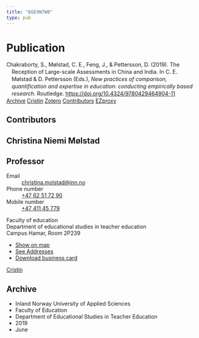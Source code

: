 ```yaml
---
title: "6GE9N7W8"
type: pub
---
```

<h1>Publication</h1>
<article id="csl-bib-container-6GE9N7W8" class="csl-bib-container">
  <div class="csl-bib-body" style="line-height: 1.35; padding-left: 1em; text-indent:-1em;">
  <div class="csl-entry">Chakraborty, S., M&#xF8;lstad, C. E., Feng, J., &amp; Pettersson, D. (2019). The Reception of Large-scale Assessments in China and India. In C. E. M&#xF8;lstad &amp; D. Pettersson (Eds.), <i>New practices of comparison, quantification and expertise in education: conducting empirically based research</i>. Routledge. <a href="https://doi.org/10.4324/9780429464904-11">https://doi.org/10.4324/9780429464904-11</a></div>
</div>
  <div class="csl-bib-buttons">
    <a href="#taxonomy-article-6GE9N7W8" class="csl-bib-button">Archive</a>
    <a href alt="Cristin URL" class="csl-bib-button">Cristin</a>
    <a href alt="Zotero URL" class="csl-bib-button">Zotero</a>
    <a href="#contributors-article-6GE9N7W8" class="csl-bib-button">Contributors</a>
    <a href="http://ezproxy.inn.no/login?url=https://doi.org/10.4324/9780429464904-11" class="csl-bib-button">EZproxy</a>
  </div>
  <div id="csl-bib-meta-container-6GE9N7W8"></div>
</article>
<div id="csl-bib-meta-6GE9N7W8" class="csl-bib-meta">
  <article id="contributors-article-6GE9N7W8" class="contributors-article">
    <h1>Contributors</h1>
    <div class="personas">
<div class="vrtx-hinn-person-card">
<div class="photo">
<i class="lar la-user-circle missing-person"></i>
</div>
<div class="info">
<hgroup><h1>Christina Niemi Mølstad</h1>
<h2>Professor</h2>
</hgroup><dl>
<dt>Email</dt>
<dd>
<a href="mailto:christina.molstad@inn.no">christina.molstad@inn.no</a>
</dd>
<dt>Phone number</dt>
<dd><a href="tel:+4762517290">
+47 62 51 72 90
</a></dd>
<dt>Mobile number</dt>
<dd><a href="tel:+4741145779">
+47 411 45 779
</a></dd>
</dl>
<p>
Faculty of education<br>
Department of educational studies in teacher education<br>
Campus Hamar,
Room 2P239
</p>
<ul class="vrtx-hinn-links">
<li><a href="https://www.google.com/maps?q=60.796004,11.072099">Show on map</a></li>
<li><a href="https://www.inn.no/english/find-an-employee/christina-molstad.html#vrtx-hinn-addresses">See Addresses</a></li>
<li><a href="https://www.inn.no/english/find-an-employee/christina-molstad.html?vrtx=vcf">Download business card</a></li>
</ul>
</div>
</div>
<a href="https://app.cristin.no/persons/show.jsf?id=5325" alt="Cristin URL" class="personas-cristin">Cristin</a>
</div>
  </article>
  <article id="taxonomy-article-6GE9N7W8" class="taxonomy-article">
    <h1>Archive</h1>
    <ul>
      <li>Inland Norway University of Applied Sciences</li>
      <li>Faculty of Education</li>
      <li>Department of Educational Studies in Teacher Education</li>
      <li>2019</li>
      <li>June</li>
    </ul>
  </article>
</div>
